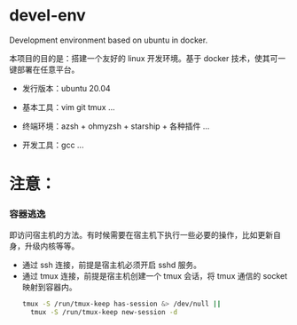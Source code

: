 # devel-env
Development environment based on ubuntu in docker.

本项目的目的是：搭建一个友好的 linux 开发环境。基于 docker 技术，使其可一键部署在任意平台。

- 发行版本：ubuntu 20.04

- 基本工具：vim git tmux ...

- 终端环境：azsh + ohmyzsh + starship + 各种插件 ...

- 开发工具：gcc ...



# 注意：

### 容器逃逸
即访问宿主机的方法。有时候需要在宿主机下执行一些必要的操作，比如更新自身，升级内核等等。
   - 通过 ssh 连接，前提是宿主机必须开启 sshd 服务。
   - 通过 tmux 连接，前提是宿主机创建一个 tmux 会话，将 tmux 通信的 socket 映射到容器内。
     ```sh
     tmux -S /run/tmux-keep has-session &> /dev/null ||
       tmux -S /run/tmux-keep new-session -d
     ```
